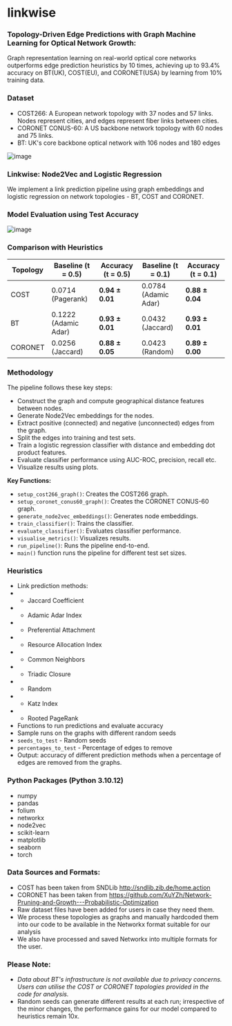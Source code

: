 # linkwise

### Topology-Driven Edge Predictions with Graph Machine Learning for Optical Network Growth: 
Graph representation learning on real-world optical core networks outperforms edge prediction heuristics by 10 times, achieving up to 93.4% accuracy on BT(UK), COST(EU), and CORONET(USA) by learning from 10% training data.

### Dataset
- COST266: A European network topology with 37 nodes and 57 links. Nodes represent cities, and edges represent fiber links between cities.
- CORONET CONUS-60: A US backbone network topology with 60 nodes and 75 links.
- BT: UK's core backbone optical network with 106 nodes and 180 edges

![image](https://github.com/FOCS-AI/linkwise/assets/8778046/01e0a30f-f2af-4cc3-9d07-b3af4b628536)


### Linkwise: Node2Vec and Logistic Regression
We implement a link prediction pipeline using graph embeddings and logistic regression on network topologies - BT, COST and CORONET.

### Model Evaluation using Test Accuracy 
![image](https://github.com/FOCS-AI/linkwise/assets/8778046/6d4302ec-c098-499a-9072-4af3efd42d44)


### Comparison with Heuristics
| Topology | Baseline (t = 0.5) | Accuracy (t = 0.5)              | Baseline (t = 0.1) | Accuracy (t = 0.1)             |
|----------|--------------------|---------------------------------|--------------------|--------------------------------|
| COST     | 0.0714 (Pagerank)  | **0.94 ± 0.01**                 | 0.0784 (Adamic Adar) | **0.88 ± 0.04**              |
| BT       | 0.1222 (Adamic Adar) | **0.93 ± 0.01**               | 0.0432 (Jaccard)  | **0.93 ± 0.01**               |
| CORONET  | 0.0256 (Jaccard)   | **0.88 ± 0.05**                 | 0.0423 (Random)   | **0.89 ± 0.00**               |



### Methodology
The pipeline follows these key steps:
- Construct the graph and compute geographical distance features between nodes.
- Generate Node2Vec embeddings for the nodes.
- Extract positive (connected) and negative (unconnected) edges from the graph.
- Split the edges into training and test sets.
- Train a logistic regression classifier with distance and embedding dot product features. 
- Evaluate classifier performance using AUC-ROC, precision, recall etc.
- Visualize results using plots.

**Key Functions:**
- `setup_cost266_graph()`: Creates the COST266 graph.
- `setup_coronet_conus60_graph()`: Creates the CORONET CONUS-60 graph. 
- `generate_node2vec_embeddings()`: Generates node embeddings.
- `train_classifier()`: Trains the classifier.
- `evaluate_classifier()`: Evaluates classifier performance.
- `visualise_metrics()`: Visualizes results.
- `run_pipeline()`: Runs the pipeline end-to-end.
- `main()` function runs the pipeline for different test set sizes.

### Heuristics
- Link prediction methods:
- - Jaccard Coefficient
- - Adamic Adar Index
- - Preferential Attachment
- - Resource Allocation Index
- - Common Neighbors
- - Triadic Closure
- - Random
- - Katz Index
- - Rooted PageRank
- Functions to run predictions and evaluate accuracy
- Sample runs on the graphs with different random seeds
- `seeds_to_test` - Random seeds
- `percentages_to_test` - Percentage of edges to remove
- Output: accuracy of different prediction methods when a percentage of edges are removed from the graphs.

### Python Packages (Python 3.10.12)
- numpy
- pandas
- folium
- networkx
- node2vec
- scikit-learn
- matplotlib
- seaborn
- torch

### Data Sources and Formats:
- COST has been taken from SNDLib http://sndlib.zib.de/home.action
- CORONET has been taken from https://github.com/XuYZh/Network-Pruning-and-Growth---Probabilistic-Optimization
- Raw dataset files have been added for users in case they need them.
- We process these topologies as graphs and manually hardcoded them into our code to be available in the Networkx format suitable for our analysis
- We also have processed and saved Networkx into multiple formats for the user.

### Please Note: 
- _Data about BT's infrastructure is not available due to privacy concerns. Users can utilise the COST or CORONET topologies provided in the code for analysis._
- Random seeds can generate different results at each run; irrespective of the minor changes, the performance gains for our model compared to heuristics remain 10x.
